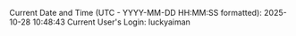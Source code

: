 Current Date and Time (UTC - YYYY-MM-DD HH:MM:SS formatted): 2025-10-28 10:48:43
Current User's Login: luckyaiman
